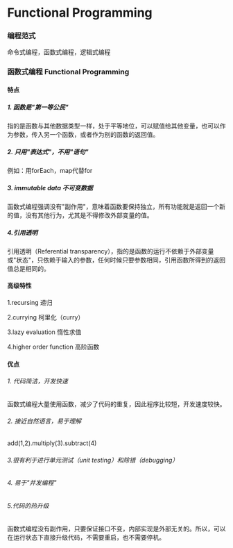 # Functional Programming

### 编程范式
命令式编程，函数式编程，逻辑式编程


### 函数式编程 Functional Programming

#### 特点

##### 1. 函数是"第一等公民"
指的是函数与其他数据类型一样，处于平等地位，可以赋值给其他变量，也可以作为参数，传入另一个函数，或者作为别的函数的返回值。

##### 2. 只用"表达式"，不用"语句"
例如：用forEach，map代替for

##### 3. immutable data 不可变数据
函数式编程强调没有"副作用"，意味着函数要保持独立，所有功能就是返回一个新的值，没有其他行为，尤其是不得修改外部变量的值。

##### 4.引用透明
引用透明（Referential transparency），指的是函数的运行不依赖于外部变量或"状态"，只依赖于输入的参数，任何时候只要参数相同，引用函数所得到的返回值总是相同的。

#### 高级特性
1.recursing 递归

2.currying 柯里化（curry）

3.lazy evaluation 惰性求值

4.higher order function 高阶函数

#### 优点
###### 1. 代码简洁，开发快速
函数式编程大量使用函数，减少了代码的重复，因此程序比较短，开发速度较快。

###### 2. 接近自然语言，易于理解
add(1,2).multiply(3).subtract(4)

###### 3.很有利于进行单元测试（unit testing）和除错（debugging）

###### 4. 易于"并发编程"

###### 5.代码的热升级
函数式编程没有副作用，只要保证接口不变，内部实现是外部无关的。所以，可以在运行状态下直接升级代码，不需要重启，也不需要停机。
